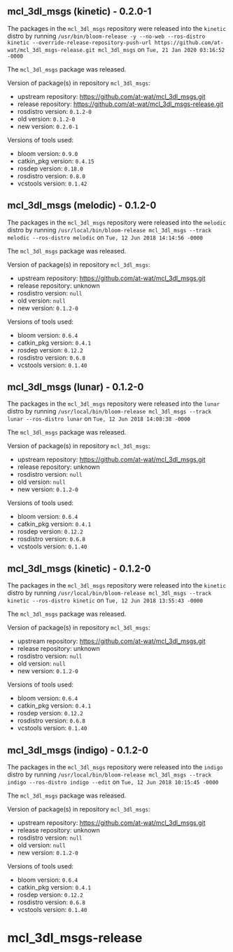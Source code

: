 ## mcl_3dl_msgs (kinetic) - 0.2.0-1

The packages in the `mcl_3dl_msgs` repository were released into the `kinetic` distro by running `/usr/bin/bloom-release -y --no-web --ros-distro kinetic --override-release-repository-push-url https://github.com/at-wat/mcl_3dl_msgs-release.git mcl_3dl_msgs` on `Tue, 21 Jan 2020 03:16:52 -0000`

The `mcl_3dl_msgs` package was released.

Version of package(s) in repository `mcl_3dl_msgs`:

- upstream repository: https://github.com/at-wat/mcl_3dl_msgs.git
- release repository: https://github.com/at-wat/mcl_3dl_msgs-release.git
- rosdistro version: `0.1.2-0`
- old version: `0.1.2-0`
- new version: `0.2.0-1`

Versions of tools used:

- bloom version: `0.9.0`
- catkin_pkg version: `0.4.15`
- rosdep version: `0.18.0`
- rosdistro version: `0.8.0`
- vcstools version: `0.1.42`


## mcl_3dl_msgs (melodic) - 0.1.2-0

The packages in the `mcl_3dl_msgs` repository were released into the `melodic` distro by running `/usr/local/bin/bloom-release mcl_3dl_msgs --track melodic --ros-distro melodic` on `Tue, 12 Jun 2018 14:14:56 -0000`

The `mcl_3dl_msgs` package was released.

Version of package(s) in repository `mcl_3dl_msgs`:

- upstream repository: https://github.com/at-wat/mcl_3dl_msgs.git
- release repository: unknown
- rosdistro version: `null`
- old version: `null`
- new version: `0.1.2-0`

Versions of tools used:

- bloom version: `0.6.4`
- catkin_pkg version: `0.4.1`
- rosdep version: `0.12.2`
- rosdistro version: `0.6.8`
- vcstools version: `0.1.40`


## mcl_3dl_msgs (lunar) - 0.1.2-0

The packages in the `mcl_3dl_msgs` repository were released into the `lunar` distro by running `/usr/local/bin/bloom-release mcl_3dl_msgs --track lunar --ros-distro lunar` on `Tue, 12 Jun 2018 14:08:38 -0000`

The `mcl_3dl_msgs` package was released.

Version of package(s) in repository `mcl_3dl_msgs`:

- upstream repository: https://github.com/at-wat/mcl_3dl_msgs.git
- release repository: unknown
- rosdistro version: `null`
- old version: `null`
- new version: `0.1.2-0`

Versions of tools used:

- bloom version: `0.6.4`
- catkin_pkg version: `0.4.1`
- rosdep version: `0.12.2`
- rosdistro version: `0.6.8`
- vcstools version: `0.1.40`


## mcl_3dl_msgs (kinetic) - 0.1.2-0

The packages in the `mcl_3dl_msgs` repository were released into the `kinetic` distro by running `/usr/local/bin/bloom-release mcl_3dl_msgs --track kinetic --ros-distro kinetic` on `Tue, 12 Jun 2018 13:55:43 -0000`

The `mcl_3dl_msgs` package was released.

Version of package(s) in repository `mcl_3dl_msgs`:

- upstream repository: https://github.com/at-wat/mcl_3dl_msgs.git
- release repository: unknown
- rosdistro version: `null`
- old version: `null`
- new version: `0.1.2-0`

Versions of tools used:

- bloom version: `0.6.4`
- catkin_pkg version: `0.4.1`
- rosdep version: `0.12.2`
- rosdistro version: `0.6.8`
- vcstools version: `0.1.40`


## mcl_3dl_msgs (indigo) - 0.1.2-0

The packages in the `mcl_3dl_msgs` repository were released into the `indigo` distro by running `/usr/local/bin/bloom-release mcl_3dl_msgs --track indigo --ros-distro indigo --edit` on `Tue, 12 Jun 2018 10:15:45 -0000`

The `mcl_3dl_msgs` package was released.

Version of package(s) in repository `mcl_3dl_msgs`:

- upstream repository: https://github.com/at-wat/mcl_3dl_msgs.git
- release repository: unknown
- rosdistro version: `null`
- old version: `null`
- new version: `0.1.2-0`

Versions of tools used:

- bloom version: `0.6.4`
- catkin_pkg version: `0.4.1`
- rosdep version: `0.12.2`
- rosdistro version: `0.6.8`
- vcstools version: `0.1.40`


# mcl_3dl_msgs-release